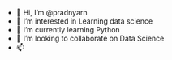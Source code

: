 - 👋 Hi, I’m @pradnyarn
- 👀 I’m interested in Learning data science
- 🌱 I’m currently learning Python
- 💞️ I’m looking to collaborate on Data Science
- 📫

<!---
pradnyarn/pradnyarn is a ✨ special ✨ repository because its `README.md` (this file) appears on your GitHub profile.
You can click the Preview link to take a look at your changes.
--->
